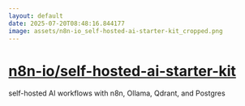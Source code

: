 ```yaml
---
layout: default
date: 2025-07-20T08:48:16.844177
image: assets/n8n-io_self-hosted-ai-starter-kit_cropped.png
---
```


# [n8n-io/self-hosted-ai-starter-kit](https://github.com/n8n-io/self-hosted-ai-starter-kit)

self-hosted AI workflows with n8n, Ollama, Qdrant, and Postgres
